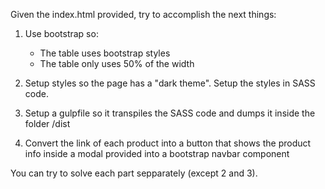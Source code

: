 Given the index.html provided, try to accomplish the next things:

1. Use bootstrap so:
    - The table uses bootstrap styles
    - The table only uses 50% of the width

2. Setup styles so the page has a "dark theme". Setup the styles in SASS code.

3. Setup a gulpfile so it transpiles the SASS code and dumps it inside the folder /dist

4. Convert the link of each product into a button that shows the product info inside a modal provided into a bootstrap navbar component

You can try to solve each part sepparately (except 2 and 3).